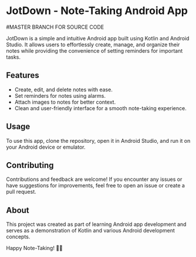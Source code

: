 # JotDown - Note-Taking Android App
#MASTER BRANCH FOR SOURCE CODE

JotDown is a simple and intuitive Android app built using Kotlin and Android Studio. It allows users to effortlessly create, manage, and organize their notes while providing the convenience of setting reminders for important tasks.

## Features
- Create, edit, and delete notes with ease.
- Set reminders for notes using alarms.
- Attach images to notes for better context.
- Clean and user-friendly interface for a smooth note-taking experience.

## Usage
To use this app, clone the repository, open it in Android Studio, and run it on your Android device or emulator.

## Contributing
Contributions and feedback are welcome! If you encounter any issues or have suggestions for improvements, feel free to open an issue or create a pull request.

## About
This project was created as part of learning Android app development and serves as a demonstration of Kotlin and various Android development concepts.

Happy Note-Taking! 📝✨

